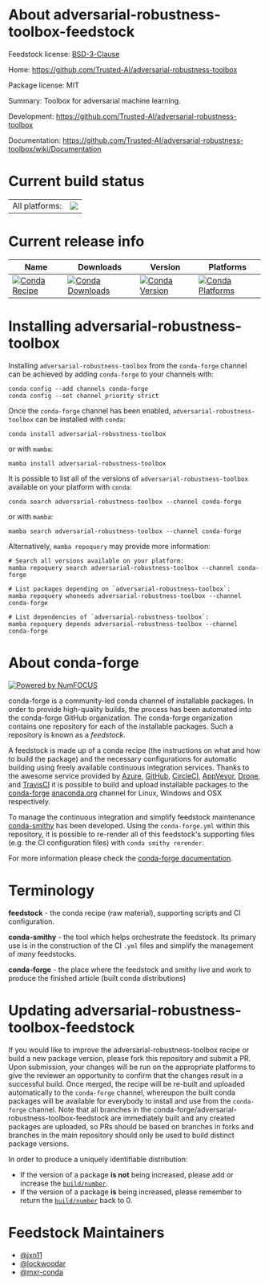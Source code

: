 About adversarial-robustness-toolbox-feedstock
==============================================

Feedstock license: [BSD-3-Clause](https://github.com/conda-forge/adversarial-robustness-toolbox-feedstock/blob/main/LICENSE.txt)

Home: https://github.com/Trusted-AI/adversarial-robustness-toolbox

Package license: MIT

Summary: Toolbox for adversarial machine learning.

Development: https://github.com/Trusted-AI/adversarial-robustness-toolbox

Documentation: https://github.com/Trusted-AI/adversarial-robustness-toolbox/wiki/Documentation

Current build status
====================


<table><tr><td>All platforms:</td>
    <td>
      <a href="https://dev.azure.com/conda-forge/feedstock-builds/_build/latest?definitionId=10331&branchName=main">
        <img src="https://dev.azure.com/conda-forge/feedstock-builds/_apis/build/status/adversarial-robustness-toolbox-feedstock?branchName=main">
      </a>
    </td>
  </tr>
</table>

Current release info
====================

| Name | Downloads | Version | Platforms |
| --- | --- | --- | --- |
| [![Conda Recipe](https://img.shields.io/badge/recipe-adversarial--robustness--toolbox-green.svg)](https://anaconda.org/conda-forge/adversarial-robustness-toolbox) | [![Conda Downloads](https://img.shields.io/conda/dn/conda-forge/adversarial-robustness-toolbox.svg)](https://anaconda.org/conda-forge/adversarial-robustness-toolbox) | [![Conda Version](https://img.shields.io/conda/vn/conda-forge/adversarial-robustness-toolbox.svg)](https://anaconda.org/conda-forge/adversarial-robustness-toolbox) | [![Conda Platforms](https://img.shields.io/conda/pn/conda-forge/adversarial-robustness-toolbox.svg)](https://anaconda.org/conda-forge/adversarial-robustness-toolbox) |

Installing adversarial-robustness-toolbox
=========================================

Installing `adversarial-robustness-toolbox` from the `conda-forge` channel can be achieved by adding `conda-forge` to your channels with:

```
conda config --add channels conda-forge
conda config --set channel_priority strict
```

Once the `conda-forge` channel has been enabled, `adversarial-robustness-toolbox` can be installed with `conda`:

```
conda install adversarial-robustness-toolbox
```

or with `mamba`:

```
mamba install adversarial-robustness-toolbox
```

It is possible to list all of the versions of `adversarial-robustness-toolbox` available on your platform with `conda`:

```
conda search adversarial-robustness-toolbox --channel conda-forge
```

or with `mamba`:

```
mamba search adversarial-robustness-toolbox --channel conda-forge
```

Alternatively, `mamba repoquery` may provide more information:

```
# Search all versions available on your platform:
mamba repoquery search adversarial-robustness-toolbox --channel conda-forge

# List packages depending on `adversarial-robustness-toolbox`:
mamba repoquery whoneeds adversarial-robustness-toolbox --channel conda-forge

# List dependencies of `adversarial-robustness-toolbox`:
mamba repoquery depends adversarial-robustness-toolbox --channel conda-forge
```


About conda-forge
=================

[![Powered by
NumFOCUS](https://img.shields.io/badge/powered%20by-NumFOCUS-orange.svg?style=flat&colorA=E1523D&colorB=007D8A)](https://numfocus.org)

conda-forge is a community-led conda channel of installable packages.
In order to provide high-quality builds, the process has been automated into the
conda-forge GitHub organization. The conda-forge organization contains one repository
for each of the installable packages. Such a repository is known as a *feedstock*.

A feedstock is made up of a conda recipe (the instructions on what and how to build
the package) and the necessary configurations for automatic building using freely
available continuous integration services. Thanks to the awesome service provided by
[Azure](https://azure.microsoft.com/en-us/services/devops/), [GitHub](https://github.com/),
[CircleCI](https://circleci.com/), [AppVeyor](https://www.appveyor.com/),
[Drone](https://cloud.drone.io/welcome), and [TravisCI](https://travis-ci.com/)
it is possible to build and upload installable packages to the
[conda-forge](https://anaconda.org/conda-forge) [anaconda.org](https://anaconda.org/)
channel for Linux, Windows and OSX respectively.

To manage the continuous integration and simplify feedstock maintenance
[conda-smithy](https://github.com/conda-forge/conda-smithy) has been developed.
Using the ``conda-forge.yml`` within this repository, it is possible to re-render all of
this feedstock's supporting files (e.g. the CI configuration files) with ``conda smithy rerender``.

For more information please check the [conda-forge documentation](https://conda-forge.org/docs/).

Terminology
===========

**feedstock** - the conda recipe (raw material), supporting scripts and CI configuration.

**conda-smithy** - the tool which helps orchestrate the feedstock.
                   Its primary use is in the construction of the CI ``.yml`` files
                   and simplify the management of *many* feedstocks.

**conda-forge** - the place where the feedstock and smithy live and work to
                  produce the finished article (built conda distributions)


Updating adversarial-robustness-toolbox-feedstock
=================================================

If you would like to improve the adversarial-robustness-toolbox recipe or build a new
package version, please fork this repository and submit a PR. Upon submission,
your changes will be run on the appropriate platforms to give the reviewer an
opportunity to confirm that the changes result in a successful build. Once
merged, the recipe will be re-built and uploaded automatically to the
`conda-forge` channel, whereupon the built conda packages will be available for
everybody to install and use from the `conda-forge` channel.
Note that all branches in the conda-forge/adversarial-robustness-toolbox-feedstock are
immediately built and any created packages are uploaded, so PRs should be based
on branches in forks and branches in the main repository should only be used to
build distinct package versions.

In order to produce a uniquely identifiable distribution:
 * If the version of a package **is not** being increased, please add or increase
   the [``build/number``](https://docs.conda.io/projects/conda-build/en/latest/resources/define-metadata.html#build-number-and-string).
 * If the version of a package **is** being increased, please remember to return
   the [``build/number``](https://docs.conda.io/projects/conda-build/en/latest/resources/define-metadata.html#build-number-and-string)
   back to 0.

Feedstock Maintainers
=====================

* [@jxn11](https://github.com/jxn11/)
* [@lockwoodar](https://github.com/lockwoodar/)
* [@mxr-conda](https://github.com/mxr-conda/)

